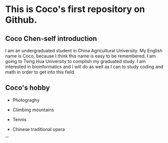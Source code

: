 # This is Coco's first repository on Github.

## Coco Chen-self introduction

  I am an undergraduated student in China Agricultural University. My English name is Coco, because I think this name is easy to be remembered. I am going to Tsing Hua University to complish my graduated study. I am interested in bioinformatics and I will do as well as I can to study coding and math in order to get into this field.

## Coco's hobby

* Photograghy

* Climbing mountains

* Tennis

* Chinese traditional opera

  

<img src="/Users/cocosmacbook/Documents/GitHub/first-repo/柴犬.jpg" alt="柴犬" style="zoom:25%;" />

